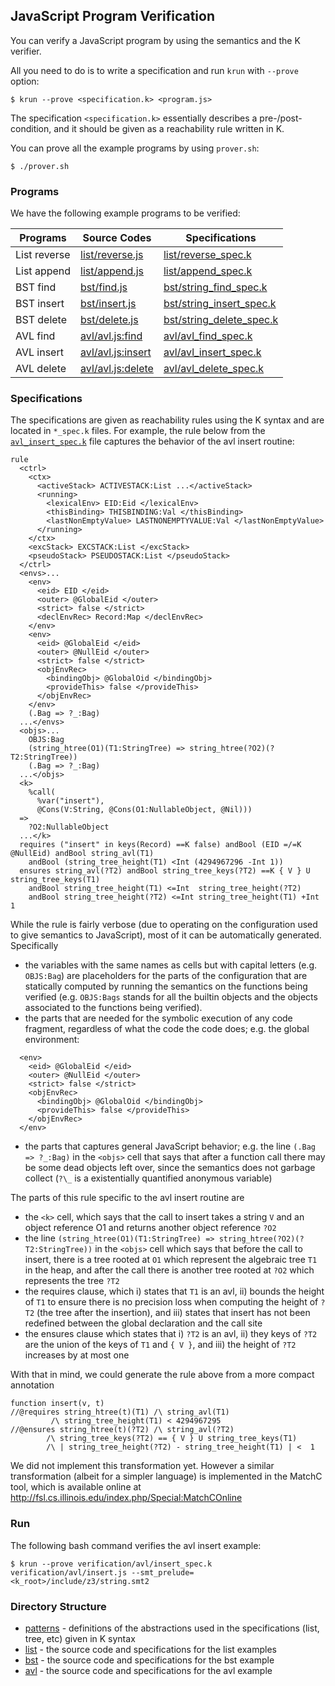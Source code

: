 ## JavaScript Program Verification

You can verify a JavaScript program by using the semantics and the K verifier.

All you need to do is to write a specification and run `krun` with `--prove` option:
```
$ krun --prove <specification.k> <program.js>
```
The specification `<specification.k>` essentially describes a pre-/post-condition,
and it should be given as a reachability rule written in K.

You can prove all the example programs by using `prover.sh`:
```
$ ./prover.sh
```

### Programs

We have the following example programs to be verified:

| Programs     | Source Codes                         | Specifications                                       |
|--------------|--------------------------------------|------------------------------------------------------|
| List reverse | [list/reverse.js](list/reverse.js)   | [list/reverse_spec.k](list/reverse_spec.k)           |
| List append  | [list/append.js](list/append.js)     | [list/append_spec.k](list/append_spec.k)             |
| BST find     | [bst/find.js](bst/find.js)           | [bst/string_find_spec.k](bst/string_find_spec.k)     |
| BST insert   | [bst/insert.js](bst/insert.js)       | [bst/string_insert_spec.k](bst/string_insert_spec.k) |
| BST delete   | [bst/delete.js](bst/delete.js)       | [bst/string_delete_spec.k](bst/string_delete_spec.k) |
| AVL find     | [avl/avl.js:find](avl/avl.js#L90)    | [avl/avl_find_spec.k](avl/avl_find_spec.k)           |
| AVL insert   | [avl/avl.js:insert](avl/avl.js#L102) | [avl/avl_insert_spec.k](avl/avl_insert_spec.k)       |
| AVL delete   | [avl/avl.js:delete](avl/avl.js#L120) | [avl/avl_delete_spec.k](avl/avl_delete_spec.k)       |



### Specifications

The specifications are given as reachability rules using the K syntax and are
located in `*_spec.k` files.
For example, the rule below from the
[`avl_insert_spec.k`](avl/avl_insert_spec.k)
file captures the behavior of the avl insert routine:
```
rule
  <ctrl>
    <ctx>
      <activeStack> ACTIVESTACK:List ...</activeStack>
      <running>
        <lexicalEnv> EID:Eid </lexicalEnv>
        <thisBinding> THISBINDING:Val </thisBinding>
        <lastNonEmptyValue> LASTNONEMPTYVALUE:Val </lastNonEmptyValue>
      </running>
    </ctx>
    <excStack> EXCSTACK:List </excStack>
    <pseudoStack> PSEUDOSTACK:List </pseudoStack>
  </ctrl>
  <envs>...
    <env>
      <eid> EID </eid>
      <outer> @GlobalEid </outer>
      <strict> false </strict>
      <declEnvRec> Record:Map </declEnvRec>
    </env>
    <env>
      <eid> @GlobalEid </eid>
      <outer> @NullEid </outer>
      <strict> false </strict>
      <objEnvRec>
        <bindingObj> @GlobalOid </bindingObj>
        <provideThis> false </provideThis>
      </objEnvRec>
    </env>
    (.Bag => ?_:Bag)
  ...</envs>
  <objs>...
    OBJS:Bag
    (string_htree(O1)(T1:StringTree) => string_htree(?O2)(?T2:StringTree))
    (.Bag => ?_:Bag)
  ...</objs>
  <k>
    %call(
      %var("insert"),
      @Cons(V:String, @Cons(O1:NullableObject, @Nil)))
  =>
    ?O2:NullableObject
  ...</k>
  requires ("insert" in keys(Record) ==K false) andBool (EID =/=K @NullEid) andBool string_avl(T1)
    andBool (string_tree_height(T1) <Int (4294967296 -Int 1))
  ensures string_avl(?T2) andBool string_tree_keys(?T2) ==K { V } U string_tree_keys(T1)
    andBool string_tree_height(T1) <=Int  string_tree_height(?T2)
    andBool string_tree_height(?T2) <=Int string_tree_height(T1) +Int 1
```

While the rule is fairly verbose (due to operating on the configuration used to
give semantics to JavaScript), most of it can be automatically generated.
Specifically
 * the variables with the same names as cells but with capital letters (e.g.
   `OBJS:Bag`) are placeholders for the parts of the configuration that are
   statically computed by running the semantics on the functions being verified
   (e.g. `OBJS:Bags` stands for all the builtin objects and the objects associated
   to the functions being verified).
 * the parts that are needed for the symbolic execution of any code fragment,
   regardless of what the code the code does; e.g. the global environment:
```
  <env>
    <eid> @GlobalEid </eid>
    <outer> @NullEid </outer>
    <strict> false </strict>
    <objEnvRec>
      <bindingObj> @GlobalOid </bindingObj>
      <provideThis> false </provideThis>
    </objEnvRec>
  </env>
```
 * the parts that captures general JavaScript behavior; e.g. the line
   `(.Bag => ?_:Bag)`
   in the `<objs>` cell that says that after a function call there may be some
   dead objects left over, since the semantics does not garbage collect (`?\_` is a
   existentially quantified anonymous variable)

The parts of this rule specific to the avl insert routine are
 * the `<k>` cell, which says that the call to insert takes a string `V` and an
   object reference O1 and returns another object reference `?O2`
 * the line
   `(string_htree(O1)(T1:StringTree) => string_htree(?O2)(?T2:StringTree))`
   in the `<objs>` cell which says that before the call to insert, there is a tree
   rooted at `O1` which represent the algebraic tree `T1` in the heap, and after the
   call there is another tree rooted at `?O2` which represents the tree `?T2`
 * the requires clause, which i) states that `T1` is an avl, ii) bounds the height
   of `T1` to ensure there is no precision loss when computing the height of `?T2`
   (the tree after the insertion), and iii) states that insert has not been
   redefined between the global declaration and the call site
 * the ensures clause which states that i) `?T2` is an avl, ii) they keys of `?T2`
   are the union of the keys of `T1` and `{ V }`, and iii) the height of `?T2`
   increases by at most one

With that in mind, we could generate the rule above from a more compact
annotation
```
function insert(v, t)
//@requires string_htree(t)(T1) /\ string_avl(T1)
         /\ string_tree_height(T1) < 4294967295
//@ensures string_htree(t)(?T2) /\ string_avl(?T2)
        /\ string_tree_keys(?T2) == { V } U string_tree_keys(T1)
        /\ | string_tree_height(?T2) - string_tree_height(T1) | <  1
```

We did not implement this transformation yet. However a similar transformation
(albeit for a simpler language) is implemented in the MatchC tool, which is
available online at
    http://fsl.cs.illinois.edu/index.php/Special:MatchCOnline 

### Run

The following bash command verifies the avl insert example:

```
$ krun --prove verification/avl/insert_spec.k verification/avl/insert.js --smt_prelude=<k_root>/include/z3/string.smt2
```


### Directory Structure

 * [patterns](patterns) - definitions of the abstractions used in the specifications (list, tree, etc) given in K syntax
 * [list](list)     - the source code and specifications for the list examples
 * [bst](bst)      - the source code and specifications for the bst example
 * [avl](avl)      - the source code and specifications for the avl example

